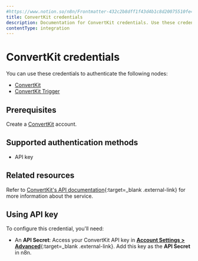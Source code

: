 ```yaml
---
#https://www.notion.so/n8n/Frontmatter-432c2b8dff1f43d4b1c8d20075510fe4
title: ConvertKit credentials
description: Documentation for ConvertKit credentials. Use these credentials to authenticate ConvertKit in n8n, a workflow automation platform.
contentType: integration
---
```


# ConvertKit credentials

You can use these credentials to authenticate the following nodes:

- [ConvertKit](/integrations/builtin/app-nodes/n8n-nodes-base.convertkit/)
- [ConvertKit Trigger](/integrations/builtin/trigger-nodes/n8n-nodes-base.convertkittrigger/)

## Prerequisites

Create a [ConvertKit](https://convertkit.com/) account.

## Supported authentication methods

- API key

## Related resources

Refer to [ConvertKit's API documentation](https://developers.convertkit.com/#overview){:target=_blank .external-link} for more information about the service.

## Using API key

To configure this credential, you'll need:

- An **API Secret**: Access your ConvertKit API key in [**Account Settings > Advanced**](https://app.convertkit.com/account_settings/advanced_settings){:target=_blank .external-link}. Add this key as the **API Secret** in n8n.
